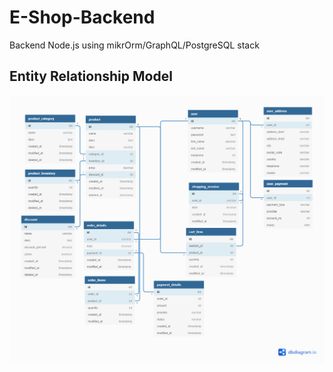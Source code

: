 # E-Shop-Backend
Backend Node.js using mikrOrm/GraphQL/PostgreSQL stack


## Entity Relationship Model

![](./media/emr_E-Shop.png)

